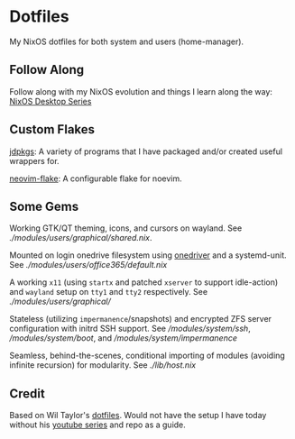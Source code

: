 # Dotfiles

My NixOS dotfiles for both system and users (home-manager).

## Follow Along

Follow along with my NixOS evolution and things I learn along the way: [NixOS Desktop Series](https://jdisaacs.com/series/nixos-desktop/)

## Custom Flakes

[jdpkgs](https://github.com/jordanisaacs/jdpkgs): A variety of programs that I have packaged and/or created useful wrappers for.

[neovim-flake](https://github.com/jordanisaacs/neovim-flake): A configurable flake for noevim.

## Some Gems

Working GTK/QT theming, icons, and cursors on wayland. See *./modules/users/graphical/shared.nix*.

Mounted on login onedrive filesystem using [onedriver](https://github.com/jstaf/onedriver) and a systemd-unit. See *./modules/users/office365/default.nix*

A working `x11` (using `startx` and patched `xserver` to support idle-action) and `wayland` setup on `tty1` and `tty2` respectively. See *./modules/users/graphical/*

Stateless (utilizing `impermanence`/snapshots) and encrypted ZFS server configuration with initrd SSH support. See */modules/system/ssh*, */modules/system/boot*, and */modules/system/impermanence*

Seamless, behind-the-scenes, conditional importing of modules (avoiding infinite recursion) for modularity. See *./lib/host.nix*

## Credit

Based on Wil Taylor's [dotfiles](https://github.com/wiltaylor/dotfiles). Would not have the setup I have today without his [youtube series](https://www.youtube.com/watch?v=QKoQ1gKJY5A&list=PL-saUBvIJzOkjAw_vOac75v-x6EzNzZq-) and repo as a guide.

